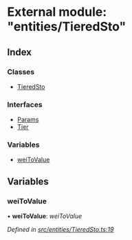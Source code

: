 # External module: "entities/TieredSto"

## Index

### Classes

- [TieredSto](../classes/_entities_tieredsto_.tieredsto.md)

### Interfaces

- [Params](../interfaces/_entities_tieredsto_.params.md)
- [Tier](../interfaces/_entities_tieredsto_.tier.md)

### Variables

- [weiToValue](_entities_tieredsto_.md#weitovalue)

## Variables

### weiToValue

• **weiToValue**: _weiToValue_

_Defined in [src/entities/TieredSto.ts:19](https://github.com/PolymathNetwork/polymath-sdk/blob/a1cd5e3/src/entities/TieredSto.ts#L19)_
